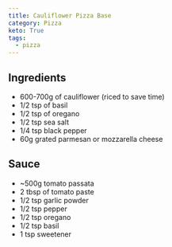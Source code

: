 ```yaml
---
title: Cauliflower Pizza Base
category: Pizza
keto: True
tags:
  - pizza
---
```


## Ingredients

- 600-700g of cauliflower (riced to save time)
- 1/2 tsp of basil
- 1/2 tsp of oregano
- 1/2 tsp sea salt
- 1/4 tsp black pepper
- 60g grated parmesan or mozzarella cheese

## Sauce

- ~500g tomato passata
- 2 tbsp of tomato paste
- 1/2 tsp garlic powder
- 1/2 tsp pepper
- 1/2 tsp oregano
- 1/2 tsp basil
- 1 tsp sweetener
